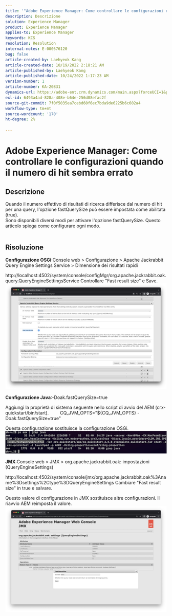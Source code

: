 ```yaml
---
title: '"Adobe Experience Manager: Come controllare le configurazioni quando il numero di hit sembra errato?'
description: Descrizione
solution: Experience Manager
product: Experience Manager
applies-to: Experience Manager
keywords: KCS
resolution: Resolution
internal-notes: E-000576120
bug: false
article-created-by: Laehyeok Kang
article-created-date: 10/19/2022 2:18:21 AM
article-published-by: Laehyeok Kang
article-published-date: 10/24/2022 1:17:23 AM
version-number: 1
article-number: KA-20831
dynamics-url: https://adobe-ent.crm.dynamics.com/main.aspx?forceUCI=1&pagetype=entityrecord&etn=knowledgearticle&id=9b90084b-544f-ed11-bba2-0022480867bd
exl-id: 6493a4ad-828a-408e-b64e-256d88efac2f
source-git-commit: 7f0f5035ea7cebd60f6ec7bda9de6225b6c602a4
workflow-type: tm+mt
source-wordcount: '170'
ht-degree: 2%

---
```


# Adobe Experience Manager: Come controllare le configurazioni quando il numero di hit sembra errato

## Descrizione

Quando il numero effettivo di risultati di ricerca differisce dal numero di hit per una query, l&#39;opzione fastQuerySize può essere impostata come abilitata (true).
<br>Sono disponibili diversi modi per attivare l&#39;opzione fastQuerySize. Questo articolo spiega come configurare ogni modo.
<br> 

## Risoluzione


<b>Configurazione OSGi</b>:Console web > Configurazione > Apache Jackrabbit Query Engine Settings Service > Dimensione dei risultati rapidi

http://localhost:4502/system/console/configMgr/org.apache.jackrabbit.oak.query.QueryEngineSettingsService Controllare &quot;Fast result size&quot; e Save.
   ![](assets/cef3b476-b74f-ed11-bba2-0022480867bd.png)

<b>Configurazione Java</b>:-Doak.fastQuerySize=true

Aggiungi la proprietà di sistema seguente nello script di avvio del AEM (crx-quickstart/bin/start).
        CQ_JVM_OPTS=&quot;${CQ_JVM_OPTS} -Doak.fastQuerySize=true&quot;

Questa configurazione sostituisce la configurazione OSGi.
    ![](assets/4afe8a85-b74f-ed11-bba2-0022480867bd.png)

<b>JMX</b>:Console web > JMX > org.apache.jackrabbit.oak: impostazioni (QueryEngineSettings)

http://localhost:4502/system/console/jmx/org.apache.jackrabbit.oak%3Aname%3Dsettings%2Ctype%3DQueryEngineSettings Cambiare &quot;Fast result size&quot; in true e salvare.

Questo valore di configurazione in JMX sostituisce altre configurazioni. Il riavvio AEM reimposta il valore.
![](assets/8592cd98-b74f-ed11-bba2-0022480867bd.png)
